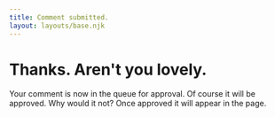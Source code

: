 ```yaml
---
title: Comment submitted.
layout: layouts/base.njk
---
```


# Thanks. Aren't you lovely.

Your comment is now in the queue for approval. Of course it will be approved. Why would it not? Once approved it will appear in the page.